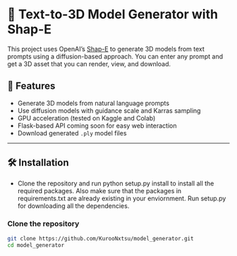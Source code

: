 # 🧠 Text-to-3D Model Generator with Shap-E

This project uses OpenAI’s [Shap-E](https://github.com/openai/shap-e) to generate 3D models from text prompts using a diffusion-based approach. You can enter any prompt and get a 3D asset that you can render, view, and download.

## 🚀 Features

- Generate 3D models from natural language prompts
- Use diffusion models with guidance scale and Karras sampling
- GPU acceleration (tested on Kaggle and Colab)
- Flask-based API coming soon for easy web interaction
- Download generated `.ply` model files

---

## 🛠️ Installation
- Clone the repository and run python setup.py install to install all the required packages. Also make sure that the packages in requirements.txt are already existing in your enviornment. Run setup.py for downloading all the dependencies.
### Clone the repository

```bash
git clone https://github.com/KurooNxtsu/model_generator.git
cd model_generator
